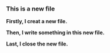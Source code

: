 ### This is a new file ###

**Firstly, I creat a new file.**

**Then, I write something in this new file.**

**Last, I close the new file.**
